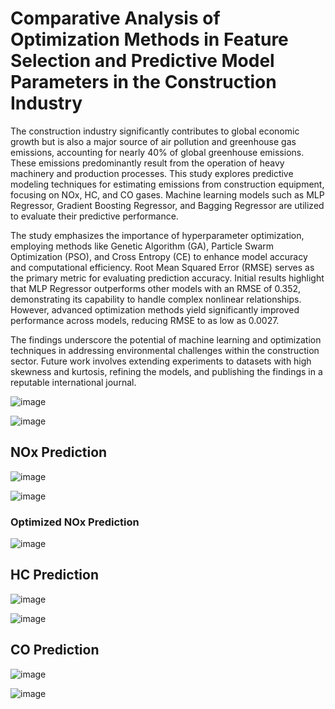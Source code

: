 # Comparative Analysis of Optimization Methods in Feature Selection and Predictive Model Parameters in the Construction Industry

The construction industry significantly contributes to global economic growth but is also a major source of air pollution and greenhouse gas emissions, accounting for nearly 40% of global greenhouse emissions. These emissions predominantly result from the operation of heavy machinery and production processes. This study explores predictive modeling techniques for estimating emissions from construction equipment, focusing on NOx, HC, and CO gases. Machine learning models such as MLP Regressor, Gradient Boosting Regressor, and Bagging Regressor are utilized to evaluate their predictive performance.

The study emphasizes the importance of hyperparameter optimization, employing methods like Genetic Algorithm (GA), Particle Swarm Optimization (PSO), and Cross Entropy (CE) to enhance model accuracy and computational efficiency. Root Mean Squared Error (RMSE) serves as the primary metric for evaluating prediction accuracy. Initial results highlight that MLP Regressor outperforms other models with an RMSE of 0.352, demonstrating its capability to handle complex nonlinear relationships. However, advanced optimization methods yield significantly improved performance across models, reducing RMSE to as low as 0.0027.

The findings underscore the potential of machine learning and optimization techniques in addressing environmental challenges within the construction sector. Future work involves extending experiments to datasets with high skewness and kurtosis, refining the models, and publishing the findings in a reputable international journal.

![image](https://github.com/user-attachments/assets/11d1e984-058e-46c7-90f1-7d0f3ac5e651)

![image](https://github.com/user-attachments/assets/13e11233-20ae-44fb-9fb6-a2b1884c8f70)

## NOx Prediction
![image](https://github.com/user-attachments/assets/c62e19c0-ea7b-458f-9da9-ad5f05ce4064)

![image](https://github.com/user-attachments/assets/9257bb88-a4b1-4b17-a45a-0f74a2905038)

### Optimized NOx Prediction 
![image](https://github.com/user-attachments/assets/36e92a42-9e1f-4f97-a3d0-7d4daa0a1d22)


## HC Prediction
![image](https://github.com/user-attachments/assets/f1875933-40bb-44a8-a92a-8b7d52cfed47)

![image](https://github.com/user-attachments/assets/fd324564-b44f-4bbd-a9f3-5e845a766475)


## CO Prediction
![image](https://github.com/user-attachments/assets/3c4c0259-c7a4-4ecf-bd00-92e3768a83b1)

![image](https://github.com/user-attachments/assets/485f7485-94dd-4fe6-a53d-1db0f9c75748)

